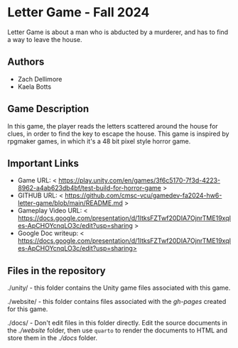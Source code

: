 # Letter Game - Fall 2024

Letter Game is about a man who is abducted by a murderer, and has to find a way to leave the house.

## Authors

- Zach Dellimore
- Kaela Botts

## Game Description

In this game, the player reads the letters scattered around the house for clues, in order to find the key to escape the house. This game is inspired by rpgmaker games, in which it's a 48 bit pixel style horror game.

## Important Links

- Game URL: < https://play.unity.com/en/games/3f6c5170-7f3d-4223-8962-a4ab623db4bf/test-build-for-horror-game >
- GITHUB URL: < https://github.com/cmsc-vcu/gamedev-fa2024-hw6-letter-game/blob/main/README.md >
- Gameplay Video URL: < https://docs.google.com/presentation/d/1ltksFZTwf20DIA7OjnrTME19xqIes-ApCHOYcnqLO3c/edit?usp=sharing >
- Google Doc writeup: < https://docs.google.com/presentation/d/1ltksFZTwf20DIA7OjnrTME19xqIes-ApCHOYcnqLO3c/edit?usp=sharing>

## Files in the repository

./unity/ - this folder contains the Unity game files associated with this game.

./website/ - this folder contains files associated with the *gh-pages* created for this game.

./docs/ - Don't edit files in this folder directly.  Edit the source documents in the *./website* folder, then use `quarto` to render the documents to HTML and store them in the *./docs* folder.


